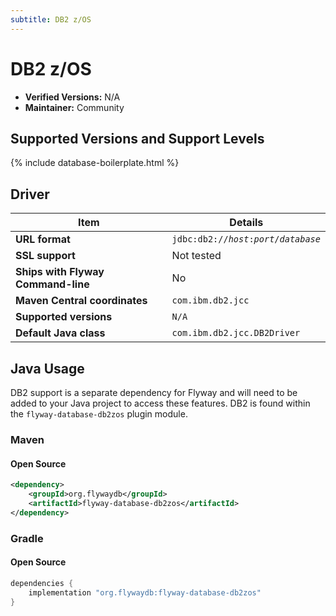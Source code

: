 ```yaml
---
subtitle: DB2 z/OS
---
```

# DB2 z/OS
- **Verified Versions:** N/A
- **Maintainer:** Community

## Supported Versions and Support Levels

{% include database-boilerplate.html %}

## Driver

| Item                               | Details                                                         |
|------------------------------------|-----------------------------------------------------------------|
| **URL format**                     | <code>jdbc:db2://<i>host</i>:<i>port</i>/<i>database</i></code> |
| **SSL support**                    | Not tested                                                      |
| **Ships with Flyway Command-line** | No                                                              |
| **Maven Central coordinates**      | `com.ibm.db2.jcc`                                               |
| **Supported versions**             | `N/A`                                                           |
| **Default Java class**             | `com.ibm.db2.jcc.DB2Driver`                                     |


## Java Usage
DB2 support is a separate dependency for Flyway and will need to be added to your Java project to access these features.
DB2 is found within the `flyway-database-db2zos` plugin module.
### Maven
#### Open Source
```xml
<dependency>
    <groupId>org.flywaydb</groupId>
    <artifactId>flyway-database-db2zos</artifactId>
</dependency>
```

### Gradle
#### Open Source
```groovy
dependencies {
    implementation "org.flywaydb:flyway-database-db2zos"
}
```
